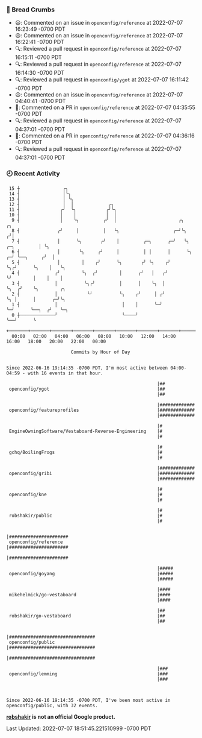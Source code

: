 ### 🍞 Bread Crumbs

 * 😃: Commented on an issue in `openconfig/reference` at 2022-07-07 16:23:49 -0700 PDT
 * 😃: Commented on an issue in `openconfig/reference` at 2022-07-07 16:22:41 -0700 PDT
 * 🔍: Reviewed a pull request in  `openconfig/reference` at 2022-07-07 16:15:11 -0700 PDT
 * 🔍: Reviewed a pull request in  `openconfig/reference` at 2022-07-07 16:14:30 -0700 PDT
 * 🔍: Reviewed a pull request in  `openconfig/ygot` at 2022-07-07 16:11:42 -0700 PDT
 * 😃: Commented on an issue in `openconfig/reference` at 2022-07-07 04:40:41 -0700 PDT
 * 💬: Commented on a PR in  `openconfig/reference` at 2022-07-07 04:35:55 -0700 PDT
 * 🔍: Reviewed a pull request in  `openconfig/reference` at 2022-07-07 04:37:01 -0700 PDT
 * 💬: Commented on a PR in  `openconfig/reference` at 2022-07-07 04:36:16 -0700 PDT
 * 🔍: Reviewed a pull request in  `openconfig/reference` at 2022-07-07 04:37:01 -0700 PDT

### 🕘 Recent Activity
```
 15 ┼                ╭╮
 14 ┤                │╰╮
 13 ┤                │ ╰╮
 12 ┤                │  │             ╭╮
 11 ┤               ╭╯  ╰╮           ╭╯╰╮
 10 ┤               │    │           │  │
  9 ┤               │    ╰╮         ╭╯  │                       ╭╮                    ╭╮
  8 ┤              ╭╯     │         │   ╰╮                    ╭─╯╰╮                  ╭╯│
  7 ┤              │      ╰╮       ╭╯    │         ╭─╮      ╭─╯   ╰╮     ╭─╮         │ ╰╮
  6 ┤              │       ╰╮     ╭╯     │         │ │      │      ╰╮  ╭─╯ ╰──╮     ╭╯  │
  5 ┤              │        │    ╭╯      ╰╮       ╭╯ ╰╮    ╭╯       ╰╮╭╯      ╰╮    │   ╰╮
  4 ┤             ╭╯        ╰╮  ╭╯        │      ╭╯   │   ╭╯         ╰╯        │    │    │
  3 ┤             │          ╰╮╭╯         │      │    ╰╮  │                    ╰╮  ╭╯    ╰╮        ╭╮
  2 ┤             │           ╰╯          ╰╮    ╭╯     │ ╭╯                     ╰╮ │      │      ╭─╯╰╮
  1 ┤             │                        │    │      ╰─╯                       ╰─╯      ╰──╮  ╭╯   ╰─╮
  0 ┼─────────────╯                        ╰────╯                                            ╰──╯      ╰
    +───────+───────+───────+───────+───────+───────+───────+───────+───────+───────+───────+───────+────
  00:00   02:00   04:00   06:00   08:00   10:00   12:00   14:00   16:00   18:00   20:00   22:00   00:00   

						Commits by Hour of Day


Since 2022-06-16 19:14:35 -0700 PDT, I'm most active between 04:00-04:59 - with 16 events in that hour.

```



```
                                                        |##
 openconfig/ygot                                        |##
                                                        |##

                                                        |#############
 openconfig/featureprofiles                             |#############
                                                        |#############

                                                        |#
 EngineOwningSoftware/Vestaboard-Reverse-Engineering    |#
                                                        |#

                                                        |#
 gchq/BoilingFrogs                                      |#
                                                        |#

                                                        |#############
 openconfig/gribi                                       |#############
                                                        |#############

                                                        |#
 openconfig/kne                                         |#
                                                        |#

                                                        |#
 robshakir/public                                       |#
                                                        |#

                                                        |######################
 openconfig/reference                                   |######################
                                                        |######################

                                                        |#####
 openconfig/goyang                                      |#####
                                                        |#####

                                                        |####
 mikehelmick/go-vestaboard                              |####
                                                        |####

                                                        |##
 robshakir/go-vestaboard                                |##
                                                        |##

                                                        |################################
 openconfig/public                                      |################################
                                                        |################################

                                                        |###
 openconfig/lemming                                     |###
                                                        |###



Since 2022-06-16 19:14:35 -0700 PDT, I've been most active in openconfig/public, with 32 events.

```
**[robshakir](mailto:robjs@google.com) is not an official Google product.**  


Last Updated: 2022-07-07 18:51:45.221510999 -0700 PDT
